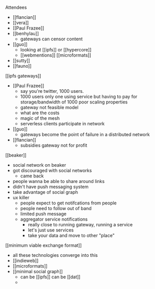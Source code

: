 Attendees
- [[flancian]]
- [[vera]]
- [[Paul Frazee]]
- [[benhylau]]
	- gateways can censor content
- [[guo]]
	- looking at [[ipfs]] or [[hypercore]]
	- [[webmentions]] [[microformats]]
- [[sutty]]
- [[fauno]]

[[ipfs gateways]]
- [[Paul Frazee]]
	- say you're twitter, 1000 users. 
	- 1000 users only one using service but having to pay for storage/bandwidth of 1000 poor scaling properties
	- gateway not feasible model
	- what are the costs
	- magic of the mesh
	- serverless clients participate in network
- [[guo]]
	-  gateways become the point of failure in a distributed network
-  [[flancian]]
	-  subsidies gateway not for profit

[[beaker]]
- social network on beaker
- got discouraged with social networks
	- came back
- people wanna be able to share around links
- didn't have push messaging system
- take advantage of social graph
- ux killer
	- people expect to get notifcations from people
	- people need to follow out of band
	- limited push message
	- aggregator service notifications
		- really close to running gateway, running a service
		- let's just use services
		- take your data and move to other "place"


[[minimum viable exchange format]]
- all these technologies converge into this
- [[indieweb]]
- [[microformats]]
- [[minimal social graph]]
	- can be [[ipfs]] can be [[dat]]
	- 
